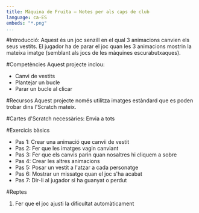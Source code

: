 ```yaml
---
title: Màquina de Fruita — Notes per als caps de club
language: ca-ES
embeds: "*.png"
...
```


#Introducció:
Aquest és un joc senzill en el qual 3 animacions canvien els seus vestits. El jugador ha de parar el joc quan les 3 animacions mostrin la mateixa imatge (semblant als jocs de les màquines escurabutxaques).

#Competències
Aquest projecte inclou:

- Canvi de vestits
- Plantejar un bucle
- Parar un bucle al clicar

#Recursos
Aquest projecte només utilitza imatges estàndard que es poden trobar dins l'Scratch mateix.

#Cartes d'Scratch necessàries:
Envia a tots

#Exercicis bàsics
* Pas 1: Crear una animació que canvii de vestit
* Pas 2: Fer que les imatges vagin canviant
* Pas 3: Fer que els canvis parin quan nosaltres hi cliquem a sobre
* Pas 4: Crear les altres animacions
* Pas 5: Posar un vestit a l'atzar a cada personatge
* Pas 6: Mostrar un missatge quan el joc s'ha acabat
* Pas 7: Dir-li al jugador si ha guanyat o perdut

#Reptes
1. Fer que el joc ajusti la dificultat automàticament
